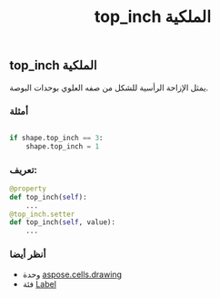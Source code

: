﻿---
title: top_inch الملكية
second_title: Aspose.Cells for Python via .NET API المراجع
description:
type: docs
weight: 1080
url: /ar/python-net/aspose.cells.drawing/label/top_inch/
is_root: false
---
##  top_inch الملكية

يمثل الإزاحة الرأسية للشكل من صفه العلوي بوحدات البوصة.

###  أمثلة

```python

if shape.top_inch == 3:
    shape.top_inch = 1

```
###  تعريف:
```python
@property
def top_inch(self):
    ...
@top_inch.setter
def top_inch(self, value):
    ...
```

###  أنظر أيضا
* وحدة [aspose.cells.drawing](../../)
* فئة [Label](/cells/ar/python-net/aspose.cells.drawing/label)
